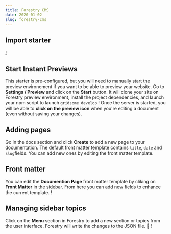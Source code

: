 ```yaml
---
title: Forestry CMS
date: 2020-01-02
slug: forestry-cms
---
```

## Import starter
[!](https://app.forestry.io/quick-start?repo=forestryio/jamdocs&engine=other "Import to Forestry")
## Start Instant Previews
This starter is pre-configured, but you will need to manually start the preview environement if you want to be able to preview your website.
Go to **Settings / Preview** and click on the **Start** button.
It will clone your site on Forestry preview environment, install the project dependencies, and launch your npm script to launch `gridsome develop`
!
Once the server is started, you will be able to **click on the preview icon** when you're editing a document (even without saving your changes).
## Adding pages
Go in the docs section and click **Create** to add a new page to your documentation. The default front matter template contains `title`, `date` and `slug`fields. You can add new ones by editing the front matter template.
## Front matter
You can edit the **Documention Page** front matter template by cliking on **Front Matter** in the sidebar. From here you can add new fields to enhance the current template.
!
## Managing sidebar topics
Click on the **Menu** section in Forestry to add a new section or topics from the user interface. Forestry will write the changes to the JSON file. 🎉
!
